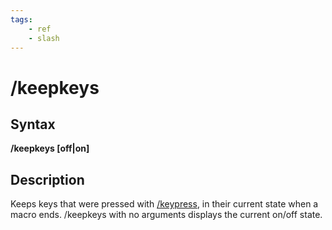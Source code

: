 ```yaml
---
tags:
    - ref
    - slash
---
```

# /keepkeys

## Syntax

**/keepkeys [off\|on]**

## Description

Keeps keys that were pressed with [/keypress](keypress.md), in their current state when a macro ends. /keepkeys with no arguments displays the current on/off state.

